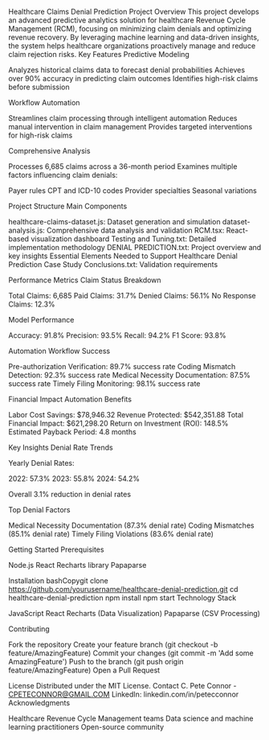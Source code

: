 Healthcare Claims Denial Prediction Project
Overview
This project develops an advanced predictive analytics solution for healthcare Revenue Cycle Management (RCM), focusing on minimizing claim denials and optimizing revenue recovery. By leveraging machine learning and data-driven insights, the system helps healthcare organizations proactively manage and reduce claim rejection risks.
Key Features
Predictive Modeling

Analyzes historical claims data to forecast denial probabilities
Achieves over 90% accuracy in predicting claim outcomes
Identifies high-risk claims before submission

Workflow Automation

Streamlines claim processing through intelligent automation
Reduces manual intervention in claim management
Provides targeted interventions for high-risk claims

Comprehensive Analysis

Processes 6,685 claims across a 36-month period
Examines multiple factors influencing claim denials:

Payer rules
CPT and ICD-10 codes
Provider specialties
Seasonal variations



Project Structure
Main Components

healthcare-claims-dataset.js: Dataset generation and simulation
dataset-analysis.js: Comprehensive data analysis and validation
RCM.tsx: React-based visualization dashboard
Testing and Tuning.txt: Detailed implementation methodology
DENIAL PREDICTION.txt: Project overview and key insights
Essential Elements Needed to Support Healthcare Denial Prediction Case Study Conclusions.txt: Validation requirements

Performance Metrics
Claim Status Breakdown

Total Claims: 6,685
Paid Claims: 31.7%
Denied Claims: 56.1%
No Response Claims: 12.3%

Model Performance

Accuracy: 91.8%
Precision: 93.5%
Recall: 94.2%
F1 Score: 93.8%

Automation Workflow Success

Pre-authorization Verification: 89.7% success rate
Coding Mismatch Detection: 92.3% success rate
Medical Necessity Documentation: 87.5% success rate
Timely Filing Monitoring: 98.1% success rate

Financial Impact
Automation Benefits

Labor Cost Savings: $78,946.32
Revenue Protected: $542,351.88
Total Financial Impact: $621,298.20
Return on Investment (ROI): 148.5%
Estimated Payback Period: 4.8 months

Key Insights
Denial Rate Trends

Yearly Denial Rates:

2022: 57.3%
2023: 55.8%
2024: 54.2%


Overall 3.1% reduction in denial rates

Top Denial Factors

Medical Necessity Documentation (87.3% denial rate)
Coding Mismatches (85.1% denial rate)
Timely Filing Violations (83.6% denial rate)

Getting Started
Prerequisites

Node.js
React
Recharts library
Papaparse

Installation
bashCopygit clone https://github.com/yourusername/healthcare-denial-prediction.git
cd healthcare-denial-prediction
npm install
npm start
Technology Stack

JavaScript
React
Recharts (Data Visualization)
Papaparse (CSV Processing)

Contributing

Fork the repository
Create your feature branch (git checkout -b feature/AmazingFeature)
Commit your changes (git commit -m 'Add some AmazingFeature')
Push to the branch (git push origin feature/AmazingFeature)
Open a Pull Request

License
Distributed under the MIT License.
Contact
C. Pete Connor - CPETECONNOR@GMAIL.COM
LinkedIn: linkedin.com/in/petecconnor
Acknowledgments

Healthcare Revenue Cycle Management teams
Data science and machine learning practitioners
Open-source community
